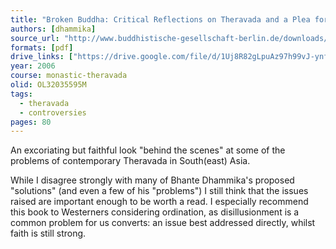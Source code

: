 ```yaml
---
title: "Broken Buddha: Critical Reflections on Theravada and a Plea for a New Buddhism"
authors: [dhammika]
source_url: "http://www.buddhistische-gesellschaft-berlin.de/downloads/brokenbuddhanew.pdf"
formats: [pdf]
drive_links: ["https://drive.google.com/file/d/1Uj8R82gLpuAz97h99vJ-ynf4LkFyKLEf/view?usp=drivesdk"]
year: 2006
course: monastic-theravada
olid: OL32035595M
tags:
  - theravada
  - controversies
pages: 80
---
```


An excoriating but faithful look "behind the scenes" at some of the problems of contemporary Theravada in South(east) Asia.

While I disagree strongly with many of Bhante Dhammika's proposed "solutions" (and even a few of his "problems") I still think that the issues raised are important enough to be worth a read.
I especially recommend this book to Westerners considering ordination, as disillusionment is a common problem for us converts: an issue best addressed directly, whilst faith is still strong.

